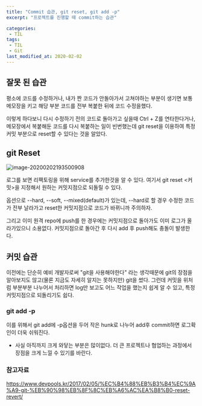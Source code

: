 ```yaml
---
title: "Commit 습관, git reset, git add -p"
excerpt: "프로젝트를 진행할 때 commit하는 습관"

categories:
 - TIL
tags:
 - TIL
 - Git
last_modified_at: 2020-02-02
---
```


## 잘못 된 습관

평소에 코드를 수정하거나, 내가 짠 코드가 안돌아가서 고쳐야하는 부분이 생기면 보통 메모장을 키고 해당 부분 코드를 전부 복붙한 뒤에 코드 수정을했다.

이렇게 하다보니 다시 수정하기 전의 코드로 돌아가고 싶을때 Ctrl + Z를 연타한다거나, 메모장에서 복붙해둔 코드를 다시 복붙하는 일이 빈번했는데 git reset을 이용하여 특정 커밋 부분으로 reset할 수 있다는 것을 알았다.



## git Reset

![image-20200202193500908]({{site.url}}/assets/images/image-20200202193500908.png)

로그를 보면 리팩토링을 위해 service를 추가한것을 알 수 있다. 여기서 git reset <커밋>을 지정해서 원하는 커밋지점으로 되돌릴 수 있다.

옵션으로 --hard, --soft, --mixed(default)가 있는데, --hard로 할 경우 수정한 코드가 전부 날라가고 reset한 커밋지점으로 코드가 바뀌니까 주의하자.

그리고 이미 원격 repo에 push를 한 경우에는 커밋지점으로 돌아가도 이미 로그가 올라가있으니 소용없다. 커밋지점으로 돌아간 후 다시 add 후 push해도 충돌이 발생한다.



## 커밋 습관

이전에는 단순히 예비 개발자로써 "git을 사용해야한다" 라는 생각때문에 git의 장점을 알아보지도 않고(물론 지금도 자세히 알지는 못하지만) git을 썼다. 그런데 커밋을 위처럼 부분부분 나누어서 처리하면 log만 보고도 어느 작업을 했는지 쉽게 알 수 있고, 특정 커밋지점으로 되돌리기도 쉽다.



### git add -p

이를 위해서 git add에 -p옵션을 두어 작은 hunk로 나누어 add후 commit하면 로그확인이 더욱 쉬워진다.



* 사실 아직까지 크게 와닿는 부분은 많이없다. 더 큰 프로젝트나 협업하는 과정에서 장점을 크게 느낄 수 있기를 바란다.

### 참고자료
https://www.devpools.kr/2017/02/05/%EC%B4%88%EB%B3%B4%EC%9A%A9-git-%EB%90%98%EB%8F%8C%EB%A6%AC%EA%B8%B0-reset-revert/